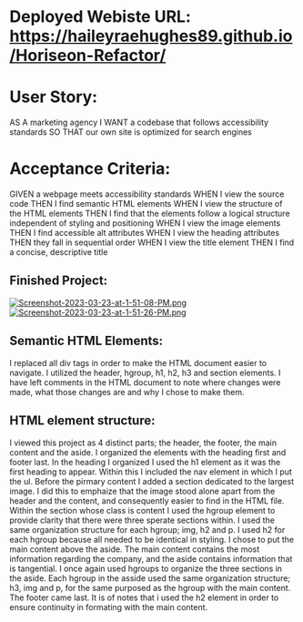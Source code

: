 # Deployed Webiste URL: https://haileyraehughes89.github.io/Horiseon-Refactor/ 

# User Story:
AS A marketing agency
I WANT a codebase that follows accessibility standards
SO THAT our own site is optimized for search engines

# Acceptance Criteria:

GIVEN a webpage meets accessibility standards
WHEN I view the source code
THEN I find semantic HTML elements
WHEN I view the structure of the HTML elements
THEN I find that the elements follow a logical structure independent of styling and positioning
WHEN I view the image elements
THEN I find accessible alt attributes
WHEN I view the heading attributes
THEN they fall in sequential order
WHEN I view the title element
THEN I find a concise, descriptive title

## Finished Project:
[![Screenshot-2023-03-23-at-1-51-08-PM.png](https://i.postimg.cc/3w7vfG4L/Screenshot-2023-03-23-at-1-51-08-PM.png)](https://postimg.cc/68jqyyhR)
[![Screenshot-2023-03-23-at-1-51-26-PM.png](https://i.postimg.cc/J7y5kbbJ/Screenshot-2023-03-23-at-1-51-26-PM.png)](https://postimg.cc/23DWpL98)

## Semantic HTML Elements:

I replaced all div tags in order to make the HTML document easier to navigate. I utilized the header, hgroup, h1, h2, h3 and section elements. I have left comments in the HTML document to note where changes were made, what those changes are and why I chose to make them.

## HTML element structure:

I viewed this project as 4 distinct parts; the header, the footer, the main content and the aside. I organized the elements with the heading first and footer last. In the heading I organized I used the h1 element as it was the first heading to appear. Within this I included the nav element in which I put the ul. Before the pirmary content I added a section dedicated to the largest image. I did this to emphaize that the image stood alone apart from the header and the content, and consequently easier to find in the HTML file. Within the section whose class is content I used the hgroup element to provide clarity that there were three sperate sections within. I used the same organization structure for each hgroup; img, h2 and p. I used h2 for each hgroup because all needed to be identical in styling.  I chose to put the main content above the aside. The main content contains the most information regarding the company, and the aside contains information that is tangential. I once again used hgroups to organize the three sections in the aside. Each hgroup in the asside used the same organization structure; h3, img and p, for the same purposed as the hgroup with the main content. The footer came last. It is of notes that i used the h2 element in order to ensure continuity in formating with the main content.
